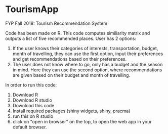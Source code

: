 # TourismApp
FYP Fall 2018: Tourism Recommendation System

Code has been made on R. This code computes similiarity matrix and outputs a list of five recommended places. User has 2 options:
1. If the user knows their categories of interests, transportation, budget, month of travelling, they can use the first option, input their preferences and get recommendations based on their preferences.
2. The user does not know where to go, only has a budget and the season in mind. Here they can use the second option, where recommendations are given based on their budget and month of travelling. 


In order to run this code: 
1. Download R 
2. Download R studio
3. Download this code
4. Install required packages (shiny widgets, shiny, pracma)
5. run this on R studio
6. click on "open in browser" on the top, to open the web app in your default browser.
